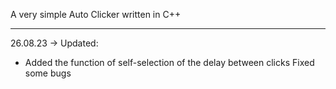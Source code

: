 A very simple Auto Clicker written in C++

--------
26.08.23 ->
Updated:
  - Added the function of self-selection of the delay between clicks
    Fixed some bugs
